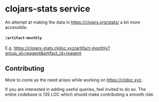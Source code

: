# clojars-stats service

An attempt at making the data in https://clojars.org/stats/ a bit more accessible.

#### `/artifact-monthly`

E.g. https://clojars-stats.cljdoc.xyz/artifact-monthly?group_id=reagent&artifact_id=reagent

## Contributing

More to come as the need arises while working on https://cljdoc.xyz.

If you are interested in adding useful queries, feel invited to do so.
The entire codebase is 135 LOC which should make contributing a smooth ride.
